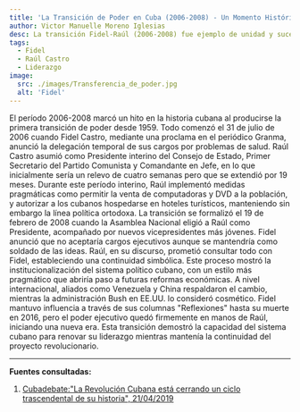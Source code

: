 ```yaml
---
title: 'La Transición de Poder en Cuba (2006-2008) - Un Momento Histórico'
author: Victor Manuelle Moreno Iglesias
desc: La transición Fidel-Raúl (2006-2008) fue ejemplo de unidad y sucesión pacífica en la Revolución
tags:
  - Fidel
  - Raúl Castro
  - Liderazgo
image:
  src: ./images/Transferencia_de_poder.jpg
  alt: 'Fidel'
---
```


El período 2006-2008 marcó un hito en la historia cubana al producirse la primera transición de poder desde 1959. Todo comenzó el 31 de julio de 2006 cuando Fidel Castro, mediante una proclama en el periódico Granma, anunció la delegación temporal de sus cargos por problemas de salud. Raúl Castro asumió como Presidente interino del Consejo de Estado, Primer Secretario del Partido Comunista y Comandante en Jefe, en lo que inicialmente sería un relevo de cuatro semanas pero que se extendió por 19 meses. Durante este período interino, Raúl implementó medidas pragmáticas como permitir la venta de computadoras y DVD a la población, y autorizar a los cubanos hospedarse en hoteles turísticos, manteniendo sin embargo la línea política ortodoxa.
La transición se formalizó el 19 de febrero de 2008 cuando la Asamblea Nacional eligió a Raúl como Presidente, acompañado por nuevos vicepresidentes más jóvenes. Fidel anunció que no aceptaría cargos ejecutivos aunque se mantendría como soldado de las ideas. Raúl, en su discurso, prometió consultar todo con Fidel, estableciendo una continuidad simbólica. Este proceso mostró la institucionalización del sistema político cubano, con un estilo más pragmático que abriría paso a futuras reformas económicas.
A nivel internacional, aliados como Venezuela y China respaldaron el cambio, mientras la administración Bush en EE.UU. lo consideró cosmético. Fidel mantuvo influencia a través de sus columnas "Reflexiones" hasta su muerte en 2016, pero el poder ejecutivo quedó firmemente en manos de Raúl, iniciando una nueva era. Esta transición demostró la capacidad del sistema cubano para renovar su liderazgo mientras mantenía la continuidad del proyecto revolucionario.

---

**Fuentes consultadas:**

1. [Cubadebate:"La Revolución Cubana está cerrando un ciclo trascendental de su historia", 21/04/2019](https://www.fidelcastro.cu/es/articulos/los-delicados-hilos-del-traspaso)
